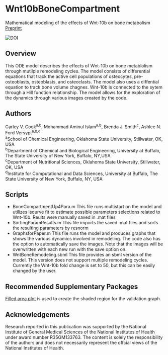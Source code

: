 # Wnt10bBoneCompartment
Mathematical modeling of the effects of Wnt-10b on bone metabolism<br/>
[Preprint](https://biorxiv.org/cgi/content/short/2021.06.12.448204v1)

[![DOI](https://zenodo.org/badge/385029851.svg)](https://zenodo.org/badge/latestdoi/385029851)


## Overview
This ODE model describes the effects of Wnt-10b on bone metablolism through mutilple remodeling cycles. The model consists of differential equations that track the active cell populations of osteocytes, pre-osteoblasts, osteoblasts, and osteoclasts. The model also uses a diffential equation to track bone volume chagnes. Wnt-10b is connected to the sytem through a Hill function relationship. The model allows for the exploration of the dynamics through various images created by the code.

## Authors
Carley V. Cook<sup>a,b</sup>,  Mohammad Aminul Islam<sup>a,b</sup>,  Brenda J. Smith<sup>c</sup>,  Ashlee N. Ford Versypt<sup>a,b,d</sup><br/>
<sup>a</sup>School of Chemical Engineering, Oklahoma State University, Stillwater, OK, USA<br/>
<sup>b</sup>Department of Chemical and Biological Engineering, University at Buffalo, The State University of New York, Buffalo, NY,USA<br/>
<sup>c</sup>Department of Nutritional Sciences, Oklahoma State University, Stillwater, OK, USA<br/>
<sup>d</sup>Institute for Computational and Data Sciences, University at Buffalo, The State University of New York, Buffalo, NY, USA<br/>

## Scripts

* BoneCompartmentUp4Para.m This file runs multistart on the model and utilizes lsqurve fit to estimate possible parameters selections related to Wnt-10b. Reults were manually saved in .mat files
* SortingParamResults.m This file imports the saved .mat files and sorts the resulting parameters by resnorm
* GraphsforPaper.m This file runs the model and produces graphs that shows the various dynamics involved in remodeling. The code also has the option to automatically save the images. Note that the images will be overwritten with each new run with the save option on.
* WntBoneRemodeling.sbml This file provides an sbml version of the model. This version does not support multiple remodeling cycles. Currently the Wnt-10b fold change is set to 50, but this can be easily changed by the user.

## Recommended Supplementary Packages
[Filled area plot](https://www.mathworks.com/matlabcentral/fileexchange/69652-filled-area-plot) is used to create the shaded region for the validation graph.

## Acknowledgements
Research reported in this publication was supported by the National Institute of General Medical Sciences of the National Institutes of Health under award number R35GM133763. The content is solely the responsibility of the authors and does not necessarily represent the offcial views of the National Institutes of Health.
